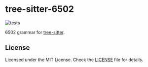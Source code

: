 # tree-sitter-6502

![tests](https://github.com/babasbot/tree-sitter-a6502/actions/workflows/tests.yml/badge.svg?branch=main)

6502 grammar for [tree-sitter](https://github.com/tree-sitter/tree-sitter).

## License

Licensed under the MIT License. Check the [LICENSE](LICENSE.txt) file for details.
